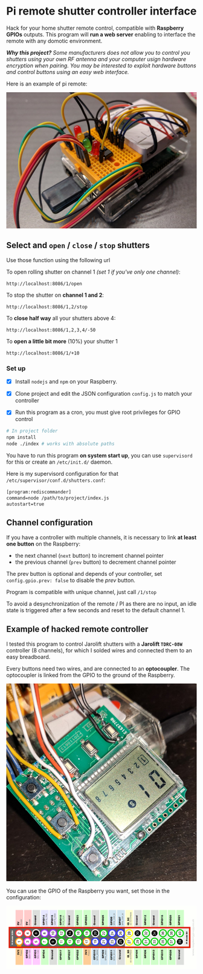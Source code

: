 # Pi remote shutter controller interface
Hack for your home shutter remote control, compatible with **Raspberry GPIOs** outputs.
This program will **run a web server** enabling to interface the remote with any domotic environment.

***Why this project?** Some manufacturers does not allow you to control you shutters using 
your own RF antenna and your computer usign hardware encryption when pairing.
You may be interested to exploit hardware buttons and control buttons using an easy web interface.*

Here is an example of pi remote:

![breadbord](./docs/breadbord.jpg)


## Select and `open` / `close` / `stop` shutters
Use those function using the following url

To open rolling shutter on channel 1 *(set 1 if you've only one channel)*:
```curl
http://localhost:8086/1/open
```

To stop the shutter on **channel 1 and 2**:
```curl
http://localhost:8086/1,2/stop
```

To **close half way** all your shutters above 4:
```curl
http://localhost:8086/1,2,3,4/-50
```

To **open a little bit more** (10%) your shutter 1 
```curl
http://localhost:8086/1/+10
```


### Set up

- [x] Install `nodejs` and `npm` on your Raspberry.
- [x] Clone project and edit the JSON configuration `config.js` to match your controller
- [x] Run this program as a cron, you must give root privileges for GPIO control


```bash
# In project folder
npm install
node ./index # works with absolute paths
```

You have to run this program **on system start up**,
you can use `supervisord` for this or create an `/etc/init.d/` daemon.

Here is my supervisord configuration for that `/etc/supervisor/conf.d/shutters.conf`:
```
[program:rediscommander]
command=node /path/to/project/index.js
autostart=true
```


## Channel configuration
If you have a controller with multiple channels, it is necessary to link **at least one button** on the Raspberry:
- the next channel (`next` button) to increment channel pointer
- the previous channel (`prev` button) to decrement channel pointer

The prev button is optional and depends of your controller, set `config.gpio.prev: false` to disable the *prev* button.

Program is compatible with unique channel, just call `/1/stop`

To avoid a desynchronization of the remote / PI as there are no input, 
an idle state is triggered after a few seconds and reset to the default channel 1.



## Example of hacked remote controller
I tested this program to control Jarolift shutters with a **Jarolift `TDRC-08W`** controller (8 channels), 
for which I solded wires and connected them to an easy breadboard.

Every buttons need two wires, and are connected to an **optocoupler**.
The optocoupler is linked from the GPIO to the ground of the Raspberry.

![assembly](./docs/assembly.jpg)

You can use the GPIO of the Raspberry you want, set those in the configuration:

![assembly](./docs/Raspberry-Pi-GPIO.png)
